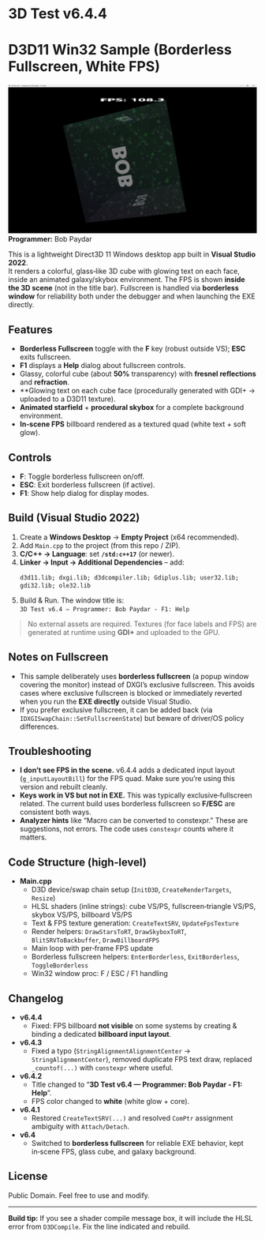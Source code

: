 # 3D Test v6.4.4
# D3D11 Win32 Sample (Borderless Fullscreen, White FPS)
![screenshot](https://github.com/bob-paydar/3D-Test/blob/main/Screenshot.png)
**Programmer:** Bob Paydar

This is a lightweight Direct3D 11 Windows desktop app built in **Visual Studio 2022**.  
It renders a colorful, glass‑like 3D cube with glowing text on each face, inside an animated galaxy/skybox environment. The FPS is shown **inside the 3D scene** (not in the title bar). Fullscreen is handled via **borderless window** for reliability both under the debugger and when launching the EXE directly.

## Features
- **Borderless Fullscreen** toggle with the **F** key (robust outside VS); **ESC** exits fullscreen.
- **F1** displays a **Help** dialog about fullscreen controls.
- Glassy, colorful cube (about **50%** transparency) with **fresnel reflections** and **refraction**.
- **Glowing text on each cube face (procedurally generated with GDI+ → uploaded to a D3D11 texture).
- **Animated starfield** + **procedural skybox** for a complete background environment.
- **In‑scene FPS** billboard rendered as a textured quad (white text + soft glow).

## Controls
- **F**: Toggle borderless fullscreen on/off.  
- **ESC**: Exit borderless fullscreen (if active).  
- **F1**: Show help dialog for display modes.

## Build (Visual Studio 2022)
1. Create a **Windows Desktop** → **Empty Project** (x64 recommended).  
2. Add `Main.cpp` to the project (from this repo / ZIP).  
3. **C/C++ → Language**: set **`/std:c++17`** (or newer).  
4. **Linker → Input → Additional Dependencies** – add:
   ```
   d3d11.lib; dxgi.lib; d3dcompiler.lib; Gdiplus.lib; user32.lib; gdi32.lib; ole32.lib
   ```
5. Build & Run. The window title is:  
   `3D Test v6.4 — Programmer: Bob Paydar - F1: Help`

> No external assets are required. Textures (for face labels and FPS) are generated at runtime using **GDI+** and uploaded to the GPU.

## Notes on Fullscreen
- This sample deliberately uses **borderless fullscreen** (a popup window covering the monitor) instead of DXGI’s exclusive fullscreen. This avoids cases where exclusive fullscreen is blocked or immediately reverted when you run the **EXE directly** outside Visual Studio.  
- If you prefer exclusive fullscreen, it can be added back (via `IDXGISwapChain::SetFullscreenState`) but beware of driver/OS policy differences.

## Troubleshooting
- **I don’t see FPS in the scene.** v6.4.4 adds a dedicated input layout (`g_inputLayoutBill`) for the FPS quad. Make sure you’re using this version and rebuilt cleanly.
- **Keys work in VS but not in EXE.** This was typically exclusive‑fullscreen related. The current build uses borderless fullscreen so **F/ESC** are consistent both ways.
- **Analyzer hints** like “Macro can be converted to constexpr.” These are suggestions, not errors. The code uses `constexpr` counts where it matters.

## Code Structure (high‑level)
- **Main.cpp**
  - D3D device/swap chain setup (`InitD3D`, `CreateRenderTargets`, `Resize`)
  - HLSL shaders (inline strings): cube VS/PS, fullscreen‑triangle VS/PS, skybox VS/PS, billboard VS/PS
  - Text & FPS texture generation: `CreateTextSRV`, `UpdateFpsTexture`
  - Render helpers: `DrawStarsToRT`, `DrawSkyboxToRT`, `BlitSRVToBackbuffer`, `DrawBillboardFPS`
  - Main loop with per‑frame FPS update
  - Borderless fullscreen helpers: `EnterBorderless`, `ExitBorderless`, `ToggleBorderless`
  - Win32 window proc: F / ESC / F1 handling

## Changelog
- **v6.4.4**
  - Fixed: FPS billboard **not visible** on some systems by creating & binding a dedicated **billboard input layout**.
- **v6.4.3**
  - Fixed a typo (`StringAlignmentAlignmentCenter` → `StringAlignmentCenter`), removed duplicate FPS text draw, replaced `_countof(...)` with `constexpr` where useful.
- **v6.4.2**
  - Title changed to “**3D Test v6.4 — Programmer: Bob Paydar - F1: Help**”.
  - FPS color changed to **white** (white glow + core).
- **v6.4.1**
  - Restored `CreateTextSRV(...)` and resolved `ComPtr` assignment ambiguity with `Attach/Detach`.
- **v6.4**
  - Switched to **borderless fullscreen** for reliable EXE behavior, kept in‑scene FPS, glass cube, and galaxy background.

## License
Public Domain. Feel free to use and modify.

---

**Build tip:** If you see a shader compile message box, it will include the HLSL error from `D3DCompile`. Fix the line indicated and rebuild.
